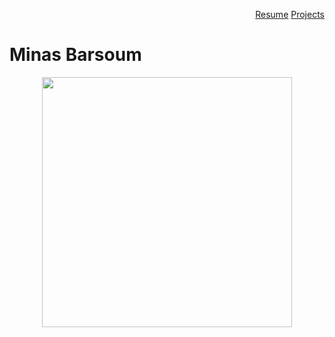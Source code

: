 <p align="right">
<a href="Resume.md" title="Resume">Resume</a>
<a href="project.md" title="Project">Projects</a>




#                                                    Minas Barsoum
<p align="center">
<img src="https://user-images.githubusercontent.com/60366288/76112912-c3106f00-5fa8-11ea-9b1f-be5811854359.JPG" width="400">
</p>




